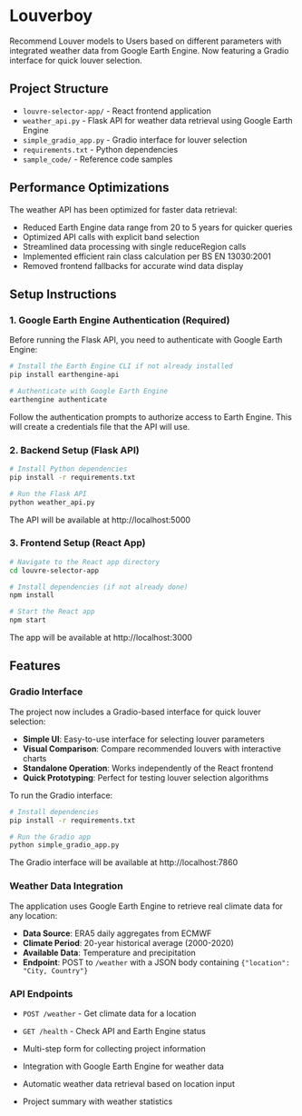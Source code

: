 # Louverboy

Recommend Louver models to Users based on different parameters with integrated weather data from Google Earth Engine. Now featuring a Gradio interface for quick louver selection.

## Project Structure

- `louvre-selector-app/` - React frontend application
- `weather_api.py` - Flask API for weather data retrieval using Google Earth Engine
- `simple_gradio_app.py` - Gradio interface for louver selection
- `requirements.txt` - Python dependencies
- `sample_code/` - Reference code samples

## Performance Optimizations

The weather API has been optimized for faster data retrieval:

- Reduced Earth Engine data range from 20 to 5 years for quicker queries
- Optimized API calls with explicit band selection
- Streamlined data processing with single reduceRegion calls
- Implemented efficient rain class calculation per BS EN 13030:2001
- Removed frontend fallbacks for accurate wind data display

## Setup Instructions

### 1. Google Earth Engine Authentication (Required)

Before running the Flask API, you need to authenticate with Google Earth Engine:

```bash
# Install the Earth Engine CLI if not already installed
pip install earthengine-api

# Authenticate with Google Earth Engine
earthengine authenticate
```

Follow the authentication prompts to authorize access to Earth Engine. This will create a credentials file that the API will use.

### 2. Backend Setup (Flask API)

```bash
# Install Python dependencies
pip install -r requirements.txt

# Run the Flask API
python weather_api.py
```

The API will be available at http://localhost:5000

### 3. Frontend Setup (React App)

```bash
# Navigate to the React app directory
cd louvre-selector-app

# Install dependencies (if not already done)
npm install

# Start the React app
npm start
```

The app will be available at http://localhost:3000

## Features

### Gradio Interface

The project now includes a Gradio-based interface for quick louver selection:

- **Simple UI**: Easy-to-use interface for selecting louver parameters
- **Visual Comparison**: Compare recommended louvers with interactive charts
- **Standalone Operation**: Works independently of the React frontend
- **Quick Prototyping**: Perfect for testing louver selection algorithms

To run the Gradio interface:

```bash
# Install dependencies
pip install -r requirements.txt

# Run the Gradio app
python simple_gradio_app.py
```

The Gradio interface will be available at http://localhost:7860

### Weather Data Integration

The application uses Google Earth Engine to retrieve real climate data for any location:

- **Data Source**: ERA5 daily aggregates from ECMWF
- **Climate Period**: 20-year historical average (2000-2020)
- **Available Data**: Temperature and precipitation
- **Endpoint**: POST to `/weather` with a JSON body containing `{"location": "City, Country"}`

### API Endpoints

- `POST /weather` - Get climate data for a location
- `GET /health` - Check API and Earth Engine status

- Multi-step form for collecting project information
- Integration with Google Earth Engine for weather data
- Automatic weather data retrieval based on location input
- Project summary with weather statistics
